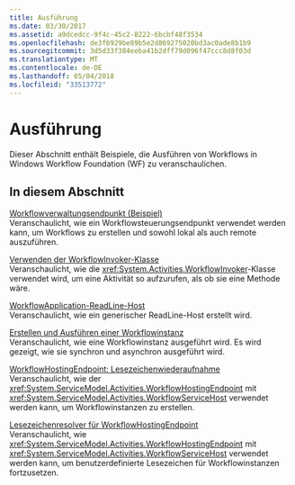 ```yaml
---
title: Ausführung
ms.date: 03/30/2017
ms.assetid: a9dcedcc-9f4c-45c2-8222-6bcbf48f3534
ms.openlocfilehash: de3f6929be89b5e2d869275020bd3ac0ade8b1b9
ms.sourcegitcommit: 3d5d33f384eeba41b2dff79d096f47ccc8d8f03d
ms.translationtype: MT
ms.contentlocale: de-DE
ms.lasthandoff: 05/04/2018
ms.locfileid: "33513772"
---
```

# <a name="execution"></a>Ausführung
Dieser Abschnitt enthält Beispiele, die Ausführen von Workflows in Windows Workflow Foundation (WF) zu veranschaulichen.  
  
## <a name="in-this-section"></a>In diesem Abschnitt  
 [Workflowverwaltungsendpunkt (Beispiel)](../../../../docs/framework/windows-workflow-foundation/samples/workflow-management-endpoint-sample.md)  
 Veranschaulicht, wie ein Workflowsteuerungsendpunkt verwendet werden kann, um Workflows zu erstellen und sowohl lokal als auch remote auszuführen.  
  
 [Verwenden der WorkflowInvoker-Klasse](../../../../docs/framework/windows-workflow-foundation/samples/using-the-workflowinvoker-class.md)  
 Veranschaulicht, wie die <xref:System.Activities.WorkflowInvoker>-Klasse verwendet wird, um eine Aktivität so aufzurufen, als ob sie eine Methode wäre.  
  
 [WorkflowApplication-ReadLine-Host](../../../../docs/framework/windows-workflow-foundation/samples/workflowapplication-readline-host.md)  
 Veranschaulicht, wie ein generischer ReadLine-Host erstellt wird.  
  
 [Erstellen und Ausführen einer Workflowinstanz](../../../../docs/framework/windows-workflow-foundation/samples/creating-and-running-a-workflow-instance.md)  
 Veranschaulicht, wie eine Workflowinstanz ausgeführt wird. Es wird gezeigt, wie sie synchron und asynchron ausgeführt wird.  
  
 [WorkflowHostingEndpoint: Lesezeichenwiederaufnahme](../../../../docs/framework/windows-workflow-foundation/samples/workflowhostingendpoint-resume-bookmark.md)  
 Veranschaulicht, wie der <xref:System.ServiceModel.Activities.WorkflowHostingEndpoint> mit <xref:System.ServiceModel.Activities.WorkflowServiceHost> verwendet werden kann, um Workflowinstanzen zu erstellen.  
  
 [Lesezeichenresolver für WorkflowHostingEndpoint](../../../../docs/framework/windows-workflow-foundation/samples/bookmark-resolver-for-workflowhostingendpoint.md)  
 Veranschaulicht, wie <xref:System.ServiceModel.Activities.WorkflowHostingEndpoint> mit <xref:System.ServiceModel.Activities.WorkflowServiceHost> verwendet werden kann, um benutzerdefinierte Lesezeichen für Workflowinstanzen fortzusetzen.
